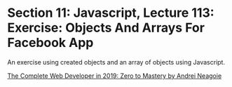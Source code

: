 # Section 11: Javascript, Lecture 113: Exercise: Objects And Arrays For Facebook App
An exercise using created objects and an array of objects using Javascript.

[The Complete Web Developer in 2019: Zero to Mastery by Andrei Neagoie](https://www.udemy.com/the-complete-web-developer-in-2018/)